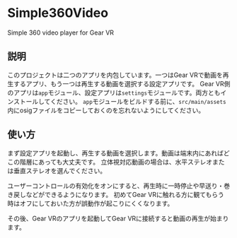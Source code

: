 # Simple360Video
Simple 360 video player for Gear VR

## 説明

このプロジェクトは二つのアプリを内包しています。一つはGear VRで動画を再生するアプリ、もう一つは再生する動画を選択する設定アプリです。
Gear VR側のアプリは`app`モジュール、設定アプリは`settings`モジュールです。両方ともインストールしてください。
`app`モジュールをビルドする前に、`src/main/assets`内にosigファイルをコピーしておくのを忘れないようにしてください。

## 使い方

まず設定アプリを起動し、再生する動画を選択します。動画は端末内にあればどこの階層にあっても大丈夫です。
立体視対応動画の場合は、水平ステレオまたは垂直ステレオを選んでください。

ユーザーコントロールの有効化をオンにすると、再生時に一時停止や早送り・巻き戻しなどができるようになります。
初めてGear VRに触れる方に観てもらう時はオフにしておいた方が誤動作が起こりにくくなります。

その後、Gear VRのアプリを起動してGear VRに接続すると動画の再生が始まります。
